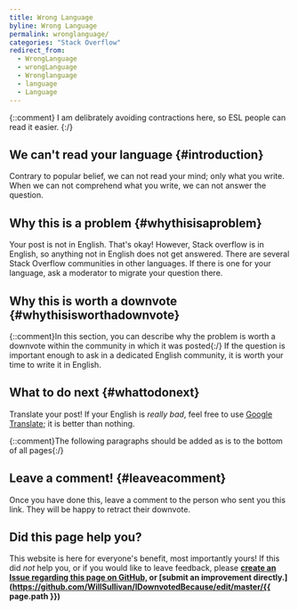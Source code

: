 ```yaml
---
title: Wrong Language
byline: Wrong Language
permalink: wronglanguage/
categories: "Stack Overflow"
redirect_from:
  - WrongLanguage
  - wrongLanguage
  - Wronglanguage
  - language
  - Language
---
```

{::comment} I am delibrately avoiding contractions here, so ESL people can read it easier. {:/}

## We can't read your language {#introduction}
Contrary to popular belief, we can not read your mind; only what you write. When we can not comprehend what you write, we can not answer the question.

## Why this is a problem {#whythisisaproblem}
Your post is not in English. That's okay! However, Stack overflow is in English, so anything not in English does not get answered.
There are several Stack Overflow communities in other languages. If there is one for your language, ask a moderator to migrate your question there.

## Why this is worth a downvote {#whythisisworthadownvote}
{::comment}In this section, you can describe why the problem is worth a downvote within the community in which it was posted{:/}
If the question is important enough to ask in a dedicated English community, it is worth your time to write it in English.

## What to do next {#whattodonext}
Translate your post! If your English is *really bad*, feel free to use [Google Translate](https://translate.google.com); it is better than nothing.

{::comment}The following paragraphs should be added as is to the bottom of all pages{:/}
## Leave a comment! {#leaveacomment}
Once you have done this, leave a comment to the person who sent you this link. They will be happy to retract their downvote.

## Did this page help you?
This website is here for everyone's benefit, most importantly yours! If this did <i>not</i> help you, or if you would
like to leave feedback, please **[create an Issue regarding this page on GitHub,](https://github.com/WillSullivan/IDownvotedBecause/issues/new) or [submit an improvement directly.](https://github.com/WillSullivan/IDownvotedBecause/edit/master/{{ page.path }})**
